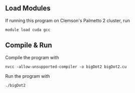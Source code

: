 ## Load Modules
If running this program on Clemson's Palmetto 2 cluster, run

    module load cuda gcc
    
## Compile & Run
Compile the program with
    
    nvcc -allow-unsupported-compiler -o bigDot2 bigDot2.cu

Run the program with

    ./bigDot2
